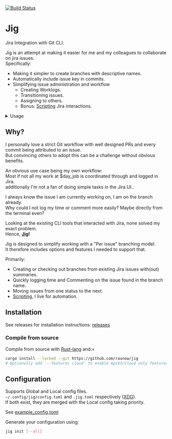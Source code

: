 [![Build Status](https://github.com/baarsgaard/jig/actions/workflows/integration.yml/badge.svg)](https://github.com/baarsgaard/jig/actions)

# Jig

Jira Integration with Git CLI.

Jig is an attempt at making it easier for me and my colleagues to collaborate on jira issues.  
Specifically:
- Making it simpler to create branches with descriptive names.
- Automatically include issue key in commits.
- Simplifying issue administration and workflow
  - Creating Worklogs.
  - Transitioning issues.
  - Assigning to others.
  - Bonus: [Scripting](./scripts/weekly_worklogs.sh) Jira interactions.


<details>
<summary>Usage</summary>

```bash
$ jig help

A Jira CLI integration with Git

Usage: 

Commands:
  assign   Assign user to issue
  branch   Create and checkout branch using issue key with(out) summary as branch name
  comment  Create comment on a Jira Issue
  configs  List config file locations
  hook     Install git commit-msg hook
  init     Initialise config file(s)
  log      Create a work log entry on a Jira issue
  move     Move ticket through transitions
  open     Open issue in your browser
  upgrade  Download and install latest version
  help     Print this message or the help of the given subcommand(s)

Options:
  -h, --help     Print help
  -V, --version  Print version
```

```bash
# Create or checkout branch named after an issue.
jig branch
# Work on that branch and commit as usual. git add/commit/push.

# Make comments as you progress with your work.
jig comment "Note: Changed impl due to X"

# Create worklogs as you finish up a session or at the end of the day.
jig log 1h --comment "Bug squashed"

# Transition issue according to your workflow.
jig move
```

[![asciicast](https://asciinema.org/a/609019.svg)](https://asciinema.org/a/609019)


</details>

## Why?

I personally love a strict Git workflow with well designed PRs and every commit being attributed to an issue.  
But convincing others to adopt this can be a challenge without obvious benefits.

An obvious use case being my own workflow:  
Most if not all my work at $day_job is coordinated through and logged in Jira.  
additionally I'm not a fan of doing simple tasks in the Jira UI..

I always know the issue I am currently working on, I am on the branch already.  
Why could I not log my time or comment more easily? Maybe directly from the terminal even?

Looking at the existing CLI tools that interacted with Jira, none solved my exact problem.  
Hence, **[Jig](https://www.youtube.com/watch?v=3JcmQONgXJM)!**

Jig is designed to simplify working with a "Per issue" branching model.  
It therefore includes options and features I needed to support that.

Primarily:  
- Creating or checking out branches from existing Jira issues with(out) summaries.
- Quickly logging time and Commenting on the issue found in the branch name.
- Moving issues from one status to the next.
- [Scripting](./scripts/weekly_worklogs.sh), I live for automation.

## Installation

See releases for installation instructions: [releases](https://github.com/Baarsgaard/jig/releases)


### Compile from source

Compile from source with [Rust-lang](https://www.rust-lang.org/tools/install) and:=

```bash
cargo install --locked --git https://github.com/raunow/jig
# Optionally add `--features cloud` to enable ApiV3/Cloud only features.
```


## Configuration

Supports Global and Local config files.  
`~/.config/jig/config.toml` and `.jig.toml` respectively ([XDG](https://specifications.freedesktop.org/basedir-spec/basedir-spec-latest.html)).  
If both exist, they are merged with the Local config taking priority.

See [example_config.toml](./example_config.toml)

Generate your configuration using:
```bash
jig init [--all]
```

